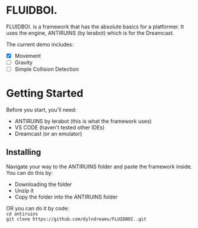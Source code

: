 # FLUIDBOI.
FLUIDBOI. is a framework that has the absolute basics for a platformer. It uses the engine, ANTIRUINS (by lerabot) which is for the Dreamcast. <br />

The current demo includes:
- [x] Movement
- [ ] Gravity
- [ ] Simple Collision Detection

# Getting Started
Before you start, you'll need:
- ANTIRUINS by lerabot (this is what the framework uses)
- VS CODE (haven't tested other IDEs)
- Dreamcast (or an emulator)

## Installing
Navigate your way to the ANTIRUINS folder and paste the framework inside.
You can do this by:
- Downloading the folder
- Unzip it
- Copy the folder into the ANTIRUINS folder

OR you can do it by code: <br />
`cd antiruins` <br />
`git clone https://github.com/dylndreams/FLUIDBOI..git` <br />

